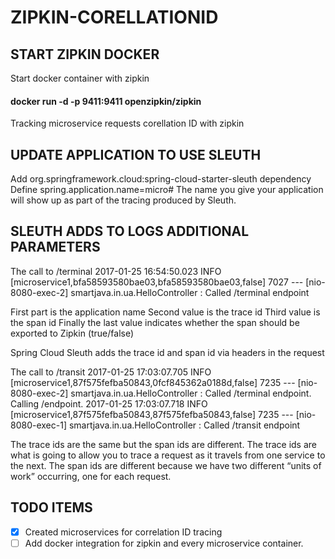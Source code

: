 # ZIPKIN-CORELLATIONID

## START ZIPKIN DOCKER
Start docker container with zipkin
#### docker run -d -p 9411:9411 openzipkin/zipkin

Tracking microservice requests corellation ID with zipkin

## UPDATE APPLICATION TO USE SLEUTH
Add org.springframework.cloud:spring-cloud-starter-sleuth dependency
Define spring.application.name=micro#
The name you give your application will show up as part of the tracing produced by Sleuth.

## SLEUTH ADDS TO LOGS ADDITIONAL PARAMETERS
The call to /terminal
2017-01-25 16:54:50.023  INFO [microservice1,bfa58593580bae03,bfa58593580bae03,false] 7027 --- [nio-8080-exec-2] smartjava.in.ua.HelloController          : Called /terminal endpoint

First part is the application name
Second value is the trace id
Third value is the span id
Finally the last value indicates whether the span should be exported to Zipkin (true/false)
 
Spring Cloud Sleuth adds the trace id and span id via headers in the request

The call to /transit
2017-01-25 17:03:07.705  INFO [microservice1,87f575fefba50843,0fcf845362a0188d,false] 7235 --- [nio-8080-exec-2] smartjava.in.ua.HelloController          : Called /terminal endpoint. Calling /endpoint.
2017-01-25 17:03:07.718  INFO [microservice1,87f575fefba50843,87f575fefba50843,false] 7235 --- [nio-8080-exec-1] smartjava.in.ua.HelloController          : Called /transit endpoint

The trace ids are the same but the span ids are different. 
The trace ids are what is going to allow you to trace a request as it travels from one service to the next. 
The span ids are different because we have two different “units of work” occurring, one for each request.

## TODO ITEMS

- [x] Created microservices for correlation ID tracing
- [ ] Add docker integration for zipkin and every microservice container.